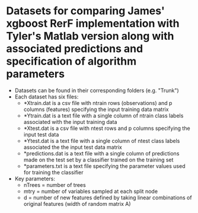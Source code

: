 # Datasets for comparing James' xgboost RerF implementation with Tyler's Matlab version along with associated predictions and specification of algorithm parameters
- Datasets can be found in their corresponding folders (e.g. "Trunk")
- Each dataset has six files:
  - *Xtrain.dat is a csv file with ntrain rows (observations) and p columns (features) specifying the input training data matrix
  - *Ytrain.dat is a text file with a single column of ntrain class labels associated with the input training data
  - *Xtest.dat is a csv file with ntest rows and p columns specifying the input test data
  - *Ytest.dat is a text file with a single column of ntest class labels associated the the input test data matrix
  - *predictions.dat is a text file with a single column of predictions made on the test set by a classifier trained on the training set
  - *parameters.txt is a text file specifying the parameter values used for training the classifier
- Key parameters:
  - nTrees = number of trees
  - mtry = number of variables sampled at each split node
  - d = number of new features defined by taking linear combinations of original features (width of random matrix A)
